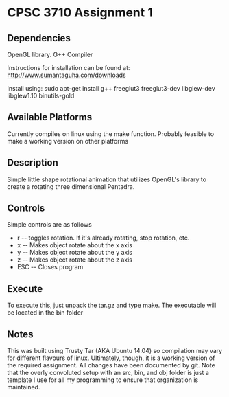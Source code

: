 CPSC 3710 Assignment 1
==============================================

Dependencies
---------------------------------------------
OpenGL library. 
G++ Compiler

Instructions for installation can be found at:
http://www.sumantaguha.com/downloads

Install using:
sudo apt-get install g++ freeglut3 freeglut3-dev libglew-dev libglew1.10 binutils-gold

Available Platforms
---------------------------------------------
Currently compiles on linux using the make function. Probably feasible
to make a working version on other platforms

Description
---------------------------------------------
Simple little shape rotational animation that utilizes OpenGL's library
to create a rotating three dimensional Pentadra. 

Controls
------------------------------------------------
Simple controls are as follows

- r -- toggles rotation. If it's already rotating, stop rotation, etc.
- x -- Makes object rotate about the x axis
- y -- Makes object rotate about the y axis
- z -- Makes object rotate about the z axis
- ESC -- Closes program

Execute
-----------------------------------------------------
To execute this, just unpack the tar.gz and type make. The executable
will be located in the bin folder

Notes
-----------------------------------------------------------
This was built using Trusty Tar (AKA Ubuntu 14.04) so compilation may
vary for different flavours of linux. Ultimately, though, it is a working
version of the required assignment. All changes have been documented by
git. Note that the overly convoluted setup with an src, bin, and obj
folder is just a template I use for all my programming to ensure that
organization is maintained.
